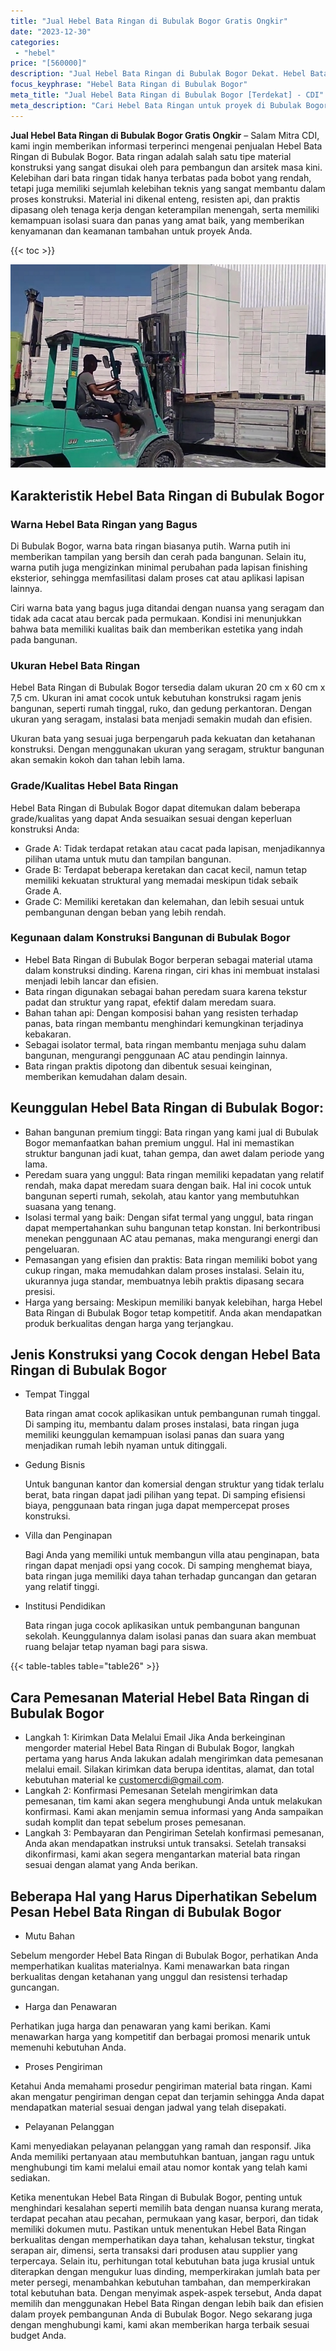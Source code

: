 ```yaml
---
title: "Jual Hebel Bata Ringan di Bubulak Bogor Gratis Ongkir"
date: "2023-12-30"
categories:
 - "hebel"
price: "[560000]"
description: "Jual Hebel Bata Ringan di Bubulak Bogor Dekat. Hebel Bata Ringan ini sering digunakan dalam proyek pembangunan sebagai bahan bangunan dinding yang kokoh dan tahan lama. Kontak kami untuk mendapatkan informasi lebih lanjut."
focus_keyphrase: "Hebel Bata Ringan di Bubulak Bogor"
meta_title: "Jual Hebel Bata Ringan di Bubulak Bogor [Terdekat] - CDI"
meta_description: "Cari Hebel Bata Ringan untuk proyek di Bubulak Bogor? Kami memiliki Hebel Bata Ringan berkualitas untuk material dinding. Segera dapatkan penawaran terbaik."
---
```


**Jual Hebel Bata Ringan di Bubulak Bogor Gratis Ongkir** – Salam Mitra CDI, kami ingin memberikan informasi terperinci mengenai penjualan Hebel Bata Ringan di Bubulak Bogor. Bata ringan adalah salah satu tipe material konstruksi yang sangat disukai oleh para pembangun dan arsitek masa kini. Kelebihan dari bata ringan tidak hanya terbatas pada bobot yang rendah, tetapi juga memiliki sejumlah kelebihan teknis yang sangat membantu dalam proses konstruksi. Material ini dikenal enteng, resisten api, dan praktis dipasang oleh tenaga kerja dengan keterampilan menengah, serta memiliki kemampuan isolasi suara dan panas yang amat baik, yang memberikan kenyamanan dan keamanan tambahan untuk proyek Anda.

{{< toc >}}

![Jual Hebel Bata Ringan di Bubulak Bogor Gratis Ongkir](/images/hebel/hebel-bataringan-19.jpg)

## Karakteristik Hebel Bata Ringan di Bubulak Bogor

### Warna Hebel Bata Ringan yang Bagus

Di Bubulak Bogor, warna bata ringan biasanya putih. Warna putih ini memberikan tampilan yang bersih dan cerah pada bangunan. Selain itu, warna putih juga mengizinkan minimal perubahan pada lapisan finishing eksterior, sehingga memfasilitasi dalam proses cat atau aplikasi lapisan lainnya.

Ciri warna bata yang bagus juga ditandai dengan nuansa yang seragam dan tidak ada cacat atau bercak pada permukaan. Kondisi ini menunjukkan bahwa bata memiliki kualitas baik dan memberikan estetika yang indah pada bangunan.

### Ukuran Hebel Bata Ringan

Hebel Bata Ringan di Bubulak Bogor tersedia dalam ukuran 20 cm x 60 cm x 7,5 cm. Ukuran ini amat cocok untuk kebutuhan konstruksi ragam jenis bangunan, seperti rumah tinggal, ruko, dan gedung perkantoran. Dengan ukuran yang seragam, instalasi bata menjadi semakin mudah dan efisien.

Ukuran bata yang sesuai juga berpengaruh pada kekuatan dan ketahanan konstruksi. Dengan menggunakan ukuran yang seragam, struktur bangunan akan semakin kokoh dan tahan lebih lama.

### Grade/Kualitas Hebel Bata Ringan

Hebel Bata Ringan di Bubulak Bogor dapat ditemukan dalam beberapa grade/kualitas yang dapat Anda sesuaikan sesuai dengan keperluan konstruksi Anda:

*   Grade A: Tidak terdapat retakan atau cacat pada lapisan, menjadikannya pilihan utama untuk mutu dan tampilan bangunan.
*   Grade B: Terdapat beberapa keretakan dan cacat kecil, namun tetap memiliki kekuatan struktural yang memadai meskipun tidak sebaik Grade A.
*   Grade C: Memiliki keretakan dan kelemahan, dan lebih sesuai untuk pembangunan dengan beban yang lebih rendah.

### Kegunaan dalam Konstruksi Bangunan di Bubulak Bogor

*   Hebel Bata Ringan di Bubulak Bogor berperan sebagai material utama dalam konstruksi dinding. Karena ringan, ciri khas ini membuat instalasi menjadi lebih lancar dan efisien.
*   Bata ringan digunakan sebagai bahan peredam suara karena tekstur padat dan struktur yang rapat, efektif dalam meredam suara.
*   Bahan tahan api: Dengan komposisi bahan yang resisten terhadap panas, bata ringan membantu menghindari kemungkinan terjadinya kebakaran.
*   Sebagai isolator termal, bata ringan membantu menjaga suhu dalam bangunan, mengurangi penggunaan AC atau pendingin lainnya.
*   Bata ringan praktis dipotong dan dibentuk sesuai keinginan, memberikan kemudahan dalam desain.

## Keunggulan Hebel Bata Ringan di Bubulak Bogor:

*   Bahan bangunan premium tinggi: Bata ringan yang kami jual di Bubulak Bogor memanfaatkan bahan premium unggul. Hal ini memastikan struktur bangunan jadi kuat, tahan gempa, dan awet dalam periode yang lama.
*   Peredam suara yang unggul: Bata ringan memiliki kepadatan yang relatif rendah, maka dapat meredam suara dengan baik. Hal ini cocok untuk bangunan seperti rumah, sekolah, atau kantor yang membutuhkan suasana yang tenang.
*   Isolasi termal yang baik: Dengan sifat termal yang unggul, bata ringan dapat mempertahankan suhu bangunan tetap konstan. Ini berkontribusi menekan penggunaan AC atau pemanas, maka mengurangi energi dan pengeluaran.
*   Pemasangan yang efisien dan praktis: Bata ringan memiliki bobot yang cukup ringan, maka memudahkan dalam proses instalasi. Selain itu, ukurannya juga standar, membuatnya lebih praktis dipasang secara presisi.
*   Harga yang bersaing: Meskipun memiliki banyak kelebihan, harga Hebel Bata Ringan di Bubulak Bogor tetap kompetitif. Anda akan mendapatkan produk berkualitas dengan harga yang terjangkau.

## Jenis Konstruksi yang Cocok dengan Hebel Bata Ringan di Bubulak Bogor

*   Tempat Tinggal

    Bata ringan amat cocok aplikasikan untuk pembangunan rumah tinggal. Di samping itu, membantu dalam proses instalasi, bata ringan juga memiliki keunggulan kemampuan isolasi panas dan suara yang menjadikan rumah lebih nyaman untuk ditinggali.
*   Gedung Bisnis

    Untuk bangunan kantor dan komersial dengan struktur yang tidak terlalu berat, bata ringan dapat jadi pilihan yang tepat. Di samping efisiensi biaya, penggunaan bata ringan juga dapat mempercepat proses konstruksi.
*   Villa dan Penginapan

    Bagi Anda yang memiliki untuk membangun villa atau penginapan, bata ringan dapat menjadi opsi yang cocok. Di samping menghemat biaya, bata ringan juga memiliki daya tahan terhadap guncangan dan getaran yang relatif tinggi.
*   Institusi Pendidikan

    Bata ringan juga cocok aplikasikan untuk pembangunan bangunan sekolah. Keunggulannya dalam isolasi panas dan suara akan membuat ruang belajar tetap nyaman bagi para siswa.

{{< table-tables table="table26" >}}

## Cara Pemesanan Material Hebel Bata Ringan di Bubulak Bogor

*   Langkah 1: Kirimkan Data Melalui Email
Jika Anda berkeinginan mengorder material Hebel Bata Ringan di Bubulak Bogor, langkah pertama yang harus Anda lakukan adalah mengirimkan data pemesanan melalui email. Silakan kirimkan data berupa identitas, alamat, dan total kebutuhan material ke customercdi@gmail.com.
*   Langkah 2: Konfirmasi Pemesanan
Setelah mengirimkan data pemesanan, tim kami akan segera menghubungi Anda untuk melakukan konfirmasi. Kami akan menjamin semua informasi yang Anda sampaikan sudah komplit dan tepat sebelum proses pemesanan.
*   Langkah 3: Pembayaran dan Pengiriman
Setelah konfirmasi pemesanan, Anda akan mendapatkan instruksi untuk transaksi. Setelah transaksi dikonfirmasi, kami akan segera mengantarkan material bata ringan sesuai dengan alamat yang Anda berikan.

## Beberapa Hal yang Harus Diperhatikan Sebelum Pesan Hebel Bata Ringan di Bubulak Bogor

*   Mutu Bahan

Sebelum mengorder Hebel Bata Ringan di Bubulak Bogor, perhatikan Anda memperhatikan kualitas materialnya. Kami menawarkan bata ringan berkualitas dengan ketahanan yang unggul dan resistensi terhadap guncangan.
*   Harga dan Penawaran

Perhatikan juga harga dan penawaran yang kami berikan. Kami menawarkan harga yang kompetitif dan berbagai promosi menarik untuk memenuhi kebutuhan Anda.
*   Proses Pengiriman

Ketahui Anda memahami prosedur pengiriman material bata ringan. Kami akan mengatur pengiriman dengan cepat dan terjamin sehingga Anda dapat mendapatkan material sesuai dengan jadwal yang telah disepakati.
*   Pelayanan Pelanggan

Kami menyediakan pelayanan pelanggan yang ramah dan responsif. Jika Anda memiliki pertanyaan atau membutuhkan bantuan, jangan ragu untuk menghubungi tim kami melalui email atau nomor kontak yang telah kami sediakan.

Ketika menentukan Hebel Bata Ringan di Bubulak Bogor, penting untuk menghindari kesalahan seperti memilih bata dengan nuansa kurang merata, terdapat pecahan atau pecahan, permukaan yang kasar, berpori, dan tidak memiliki dokumen mutu. Pastikan untuk menentukan Hebel Bata Ringan berkualitas dengan memperhatikan daya tahan, kehalusan tekstur, tingkat serapan air, dimensi, serta transaksi dari produsen atau supplier yang terpercaya. Selain itu, perhitungan total kebutuhan bata juga krusial untuk diterapkan dengan mengukur luas dinding, memperkirakan jumlah bata per meter persegi, menambahkan kebutuhan tambahan, dan memperkirakan total kebutuhan bata. Dengan menyimak aspek-aspek tersebut, Anda dapat memilih dan menggunakan Hebel Bata Ringan dengan lebih baik dan efisien dalam proyek pembangunan Anda di Bubulak Bogor. Nego sekarang juga dengan menghubungi kami, kami akan memberikan harga terbaik sesuai budget Anda.